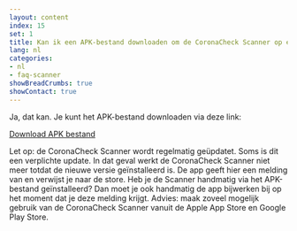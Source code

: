 ```yaml
---
layout: content
index: 15
set: 1
title: Kan ik een APK-bestand downloaden om de CoronaCheck Scanner op een Mobile Device Management Systeem te zetten?
lang: nl
categories:
- nl
- faq-scanner
showBreadCrumbs: true
showContact: true
---
```

Ja, dat kan. Je kunt het APK-bestand downloaden via deze link: 

<a href="#" class="btn btn--cta">Download APK bestand</a>

Let op: de CoronaCheck Scanner wordt regelmatig geüpdatet. Soms is dit een verplichte update. In dat geval werkt de CoronaCheck Scanner niet meer totdat de nieuwe versie geïnstalleerd is. De app geeft hier een melding van en verwijst je naar de store. Heb je de Scanner handmatig via het APK-bestand geïnstalleerd? Dan moet je ook handmatig de app bijwerken bij op het moment dat je deze melding krijgt. Advies: maak zoveel mogelijk gebruik van de CoronaCheck Scanner vanuit de Apple App Store en Google Play Store.
